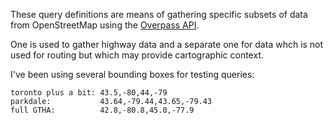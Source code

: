 These query definitions are means of gathering specific subsets of data from 
OpenStreetMap using the 
[Overpass API](https://wiki.openstreetmap.org/wiki/Overpass_API/Overpass_QL). 

One is used to gather highway data and a separate one for data whch is not used 
for routing but which may provide cartographic context. 

I've been using several bounding boxes for testing queries:

````
toronto plus a bit: 43.5,-80,44,-79
parkdale:           43.64,-79.44,43.65,-79.43
full GTHA:          42.8,-80.8,45.0,-77.9
````
